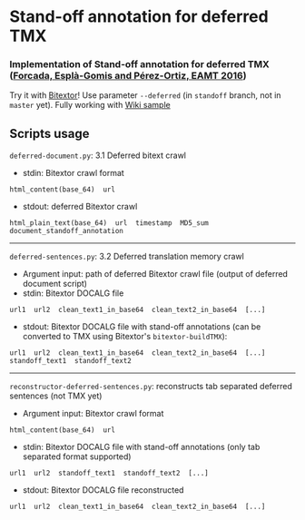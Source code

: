 # Stand-off annotation for deferred TMX
### Implementation of Stand-off annotation for deferred TMX ([Forcada, Esplà-Gomis and Pérez-Ortiz, EAMT 2016](http://www.dlsi.ua.es/~mlf/docum/forcada16j.pdf))

Try it with [Bitextor](https://github.com/bitextor/bitextor)! Use parameter `--deferred` (in `standoff` branch, not in `master` yet). Fully working with [Wiki sample](https://github.com/bitextor/bitextor/wiki/Sample-of-a-bitext)

## Scripts usage

`deferred-document.py`: 3.1 Deferred bitext crawl

- stdin: Bitextor crawl format

`html_content(base_64)  url`

- stdout: deferred Bitextor crawl 

`html_plain_text(base_64)  url  timestamp  MD5_sum  document_standoff_annotation`

--------

`deferred-sentences.py`: 3.2 Deferred translation memory crawl

- Argument input: path of deferred Bitextor crawl file (output of deferred document script)
- stdin: Bitextor DOCALG file

`url1  url2  clean_text1_in_base64  clean_text2_in_base64  [...]`

- stdout: Bitextor DOCALG file with stand-off annotations (can be converted to TMX using Bitextor's `bitextor-buildTMX`):

`url1  url2  clean_text1_in_base64  clean_text2_in_base64  [...]  standoff_text1  standoff_text2`

--------

`reconstructor-deferred-sentences.py`: reconstructs tab separated deferred sentences (not TMX yet)

- Argument input: Bitextor crawl format

`html_content(base_64)  url`
- stdin: Bitextor DOCALG file with stand-off annotations (only tab separated format supported)

`url1  url2  standoff_text1  standoff_text2  [...]  `
- stdout: Bitextor DOCALG file reconstructed

`url1  url2  clean_text1_in_base64  clean_text2_in_base64  [...]`
